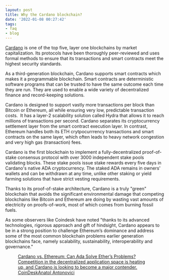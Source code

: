 ```yaml
---
layout: post
title: Why the Cardano blockchain?
date: '2022-01-08 00:27:42'
tags:
- faq
- blog
---
```


[Cardano](https://cardano.org) is one of the top five, layer one blockchains by market capitalization. Its protocols have been thoroughly peer-reviewed and uses formal methods to ensure that its transactions and smart contracts meet the highest security standards.  
  
As a third-generation blockchain, Cardano supports smart contracts which makes it a programmable blockchain. Smart contracts are deterministic software programs that can be trusted to have the same outcome each time they are run. They are used to enable a wide variety of decentralized finance and record-keeping solutions.

Cardano is designed to support vastly more transactions per block than Bitcoin or Ethereum, all while ensuring very low, predictable transaction costs. &nbsp;It has a layer-2 scalability solution called Hydra that allows it to reach millions of transactions per second. Cardano separates its cryptocurrency settlement layer from the smart contract execution layer. In contrast, Ethereum handles both its ETH crytpocurrrency transactions and smart contracts on the same layer, which often leads to heavy network congestion and very high gas (transaction) fees.

Cardano is the first blockchain to implement a fully-decentralized proof-of-stake consensus protocol with over 3000 independent stake pools validating blocks. These stake pools issue stake rewards every five days in Cardano's native ADA cryptocurrency. The staked ADA remains in owners' wallets and can be withdrawn at any time, unlike other staking or yield farming solutions that have strict vesting requirements.  
  
Thanks to its proof-of-stake architecture, Cardano is a truly "green" blockchain that avoids the significant environmental damage that competing blockchains like Bitcoin and Ethereum are doing by wasting vast amounts of electricity on proofs-of-work, most of which comes from burning fossil fuels.  
  
As some observers like Coindesk have noted "thanks to its advanced technologies, rigorous approach and gift of hindsight, Cardano appears to be in a strong position to challenge Ethereum’s dominance and address some of the most common blockchain problems earlier generation blockchains face, namely scalability, sustainability, interoperability and governance."

<figure class="kg-card kg-bookmark-card"><a class="kg-bookmark-container" href="https://www.coindesk.com/learn/cardano-vs-ethereum-can-ada-solve-ethers-problems/"><div class="kg-bookmark-content">
<div class="kg-bookmark-title">Cardano vs. Ethereum: Can Ada Solve Ether’s Problems?</div>
<div class="kg-bookmark-description">Competition in the decentralized application space is heating up, and Cardano is looking to become a major contender.</div>
<div class="kg-bookmark-metadata">
<img class="kg-bookmark-icon" src="https://www.coindesk.com/pf/resources/images/192x192.png?d=117" alt=""><span class="kg-bookmark-author">CoinDesk</span><span class="kg-bookmark-publisher">Anatol Antonovici</span>
</div>
</div>
<div class="kg-bookmark-thumbnail"><img src="https://www.coindesk.com/resizer/c-H6849WjtZy-IR7hOoRaYQ93Gs=/1200x628/cloudfront-us-east-1.images.arcpublishing.com/coindesk/5DVWPPTIU5GQLGNAUB4OJRKL3I.jpg" alt=""></div></a></figure>